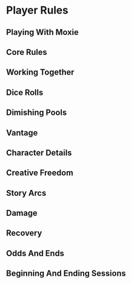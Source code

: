 # Player Rules

## Playing With Moxie

## Core Rules

## Working Together

## Dice Rolls

## Dimishing Pools

## Vantage

## Character Details

## Creative Freedom

## Story Arcs

## Damage

## Recovery

## Odds And Ends

## Beginning And Ending Sessions
